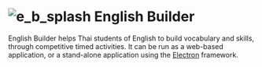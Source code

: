 ![e_b_splash](https://cloud.githubusercontent.com/assets/5831121/16713207/0acf896c-46ca-11e6-8071-f825b8f4ccfe.jpg) 
English Builder
===================

English Builder helps Thai students of English to build vocabulary and skills, through competitive timed activities.
It can be run as a web-based application, or a stand-alone application using the [Electron](http://electron.atom.io/) framework. 
